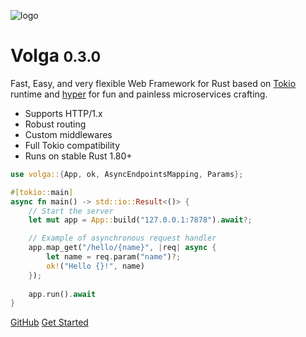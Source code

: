 ![logo](_media/icon.svg)

# Volga <small>0.3.0</small>

Fast, Easy, and very flexible Web Framework for Rust based on [Tokio](https://tokio.rs/) runtime and [hyper](https://hyper.rs/) for fun and painless microservices crafting.

- Supports HTTP/1.x
- Robust routing
- Custom middlewares
- Full Tokio compatibility
- Runs on stable Rust 1.80+

```rust
use volga::{App, ok, AsyncEndpointsMapping, Params};

#[tokio::main]
async fn main() -> std::io::Result<()> {
    // Start the server
    let mut app = App::build("127.0.0.1:7878").await?;

    // Example of asynchronous request handler
    app.map_get("/hello/{name}", |req| async {
        let name = req.param("name")?;
        ok!("Hello {}!", name)
    });
    
    app.run().await
}
```

[GitHub](https://github.com/RomanEmreis/volga)
[Get Started](/getting-started/quick-start.md)
